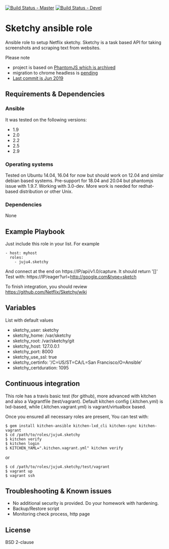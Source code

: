 [![Build Status - Master](https://travis-ci.org/juju4/ansible-sketchy.svg?branch=master)](https://travis-ci.org/juju4/ansible-sketchy)
[![Build Status - Devel](https://travis-ci.org/juju4/ansible-sketchy.svg?branch=devel)](https://travis-ci.org/juju4/ansible-sketchy/branches)
# Sketchy ansible role

Ansible role to setup Netflix sketchy.
Sketchy is a task based API for taking screenshots and scraping text from websites. 

Please note
* project is based on [PhantomJS which is archived](https://github.com/ariya/phantomjs/issues/15344)
* migration to chrome headless is [pending](https://github.com/Netflix/sketchy/issues/40)
* [Last commit is Jun 2019](https://github.com/Netflix/sketchy/commits/master)

## Requirements & Dependencies

### Ansible
It was tested on the following versions:
 * 1.9
 * 2.0
 * 2.2
 * 2.5
 * 2.9

### Operating systems

Tested on Ubuntu 14.04, 16.04 for now but should work on 12.04 and similar debian based systems.
Pre-support for 18.04 and 20.04 but phantomjs issue with 1.9.7. Working with 3.0-dev.
More work is needed for redhat-based distribution or other Unix.

### Dependencies

None

## Example Playbook

Just include this role in your list.
For example

```
- host: myhost
  roles:
    - juju4.sketchy
```

And connect at the end on https://IP/api/v1.0/capture.
It should return '[]'
Test with: https://IP/eager?url=http://google.com&type=sketch

To finish integration, you should review
https://github.com/Netflix/Sketchy/wiki

## Variables

List with default values
* sketchy_user: sketchy
* sketchy_home: /var/sketchy
* sketchy_root: /var/sketchy/git
* sketchy_host: 127.0.0.1
* sketchy_port: 8000
* sketchy_use_ssl: true
* sketchy_certinfo: '/C=US/ST=CA/L=San Francisco/O=Ansible'
* sketchy_certduration: 1095

## Continuous integration

This role has a travis basic test (for github), more advanced with kitchen and also a Vagrantfile (test/vagrant).
Default kitchen config (.kitchen.yml) is lxd-based, while (.kitchen.vagrant.yml) is vagrant/virtualbox based.

Once you ensured all necessary roles are present, You can test with:
```
$ gem install kitchen-ansible kitchen-lxd_cli kitchen-sync kitchen-vagrant
$ cd /path/to/roles/juju4.sketchy
$ kitchen verify
$ kitchen login
$ KITCHEN_YAML=".kitchen.vagrant.yml" kitchen verify
```
or
```
$ cd /path/to/roles/juju4.sketchy/test/vagrant
$ vagrant up
$ vagrant ssh
```

## Troubleshooting & Known issues

* No additional security is provided. Do your homework with hardening.
* Backup/Restore script
* Monitoring
check process, http page

## License

BSD 2-clause

